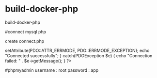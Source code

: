 # build-docker-php
build-docker-php

#connect mysql php

create connect.php

<?php
 
$servername = "db";
$username = "root";
$password = "app";
 
try {
      $conn = new PDO(
        "mysql:host=$servername;dbname=student",
        $username, $password);
   
      // Set the PDO error mode
      // to exception
      $conn->setAttribute(PDO::ATTR_ERRMODE,
                  PDO::ERRMODE_EXCEPTION);
   
      echo "Connected successfully";
} catch(PDOException $e) {
      echo "Connection failed: "
        . $e->getMessage();
}
?>

#phpmyadmin
username : root
password : app
